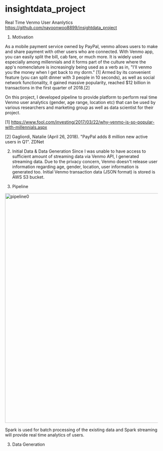 # insightdata_project
Real Time Venmo User Ananlytics
https://github.com/nayoonwoo8899/insightdata_project

1. Motivation

As a mobile payment service owned by PayPal, venmo allows users to make and share payment with other users who are connected.
With Venmo app, you can easily split the bill, cab fare, or much more. It is widely used especially among millennials and it forms part of the culture where the app's nomenclature is increasingly being used as a verb as in, "I'll venmo you the money when I get back to my dorm." [1]
Armed by its convenient feature (you can split dinner with 3 people in 10 seconds), as well as social network functionality, it gained massive popularity, reached $12 billion in transactions in the first quarter of 2018.[2]

On this project, I developed pipeline to provide platform to perform real time Venmo user analytics (gender, age range, location etc) that can be used by various researchers and marketing group as well as data scientist for their project.

[1] https://www.fool.com/investing/2017/03/22/why-venmo-is-so-popular-with-millennials.aspx

[2] Gagliordi, Natalie (April 26, 2018). "PayPal adds 8 million new active users in Q1". ZDNet

2. Initial Data & Data Generation
Since I was unable to have access to sufficient amount of streaming data via Venmo API, I generated streaming data.
Due to the privacy concern, Venmo doesn't release user information regarding age, gender, location, user information is generated too.
Initial Venmo transaction data (JSON format) is stored is AWS S3 bucket.

3. Pipeline
<img width="756" alt="pipeline0" src="https://user-images.githubusercontent.com/41222469/45602626-7e2cfd00-b9ef-11e8-94d6-9a04b8a4ad4a.png">

Spark is used for batch processing of the existing data and Spark streaming will provide real time analytics of users.



3. Data Generation
